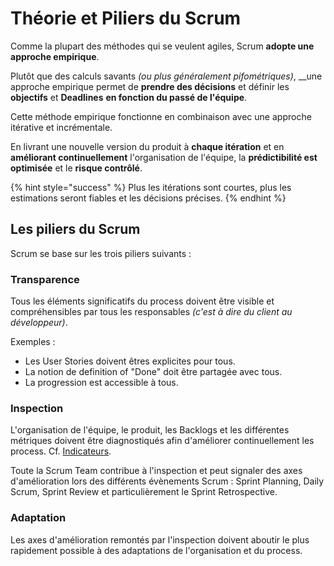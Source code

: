 # Théorie et Piliers du Scrum

Comme la plupart des méthodes qui se veulent agiles, Scrum **adopte une approche empirique**.

Plutôt que des calculs savants _\(ou plus généralement pifométriques\)_, __une approche empirique permet de **prendre des décisions** et définir les **objectifs** et **Deadlines** **en fonction du passé de l'équipe**.

Cette méthode empirique fonctionne en combinaison avec une approche itérative et incrémentale.

En livrant une nouvelle version du produit à **chaque itération** et en **améliorant continuellement** l'organisation de l'équipe, la **prédictibilité est optimisée** et le **risque contrôlé**.

{% hint style="success" %}
Plus les itérations sont courtes, plus les estimations seront fiables et les décisions précises.
{% endhint %}

## Les piliers du Scrum

Scrum se base sur les trois piliers suivants :

### Transparence

Tous les éléments significatifs du process doivent être visible et compréhensibles par tous les responsables _\(c'est à dire du client au développeur\)_.

Exemples :

* Les User Stories doivent êtres explicites pour tous.
* La notion de definition of "Done" doit être partagée avec tous.
* La progression est accessible à tous.

### Inspection

L'organisation de l'équipe, le produit, les Backlogs et les différentes métriques doivent être diagnostiqués afin d'améliorer continuellement les process. Cf. [Indicateurs](../indicateurs.md).

Toute la Scrum Team contribue à l'inspection et peut signaler des axes d'amélioration lors des différents évènements Scrum : Sprint Planning, Daily Scrum, Sprint Review et particulièrement le Sprint Retrospective.

### Adaptation

Les axes d'amélioration remontés par l'inspection doivent aboutir le plus rapidement possible à des adaptations de l'organisation et du process.

